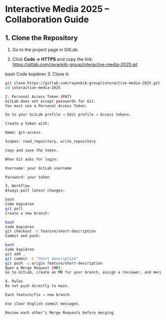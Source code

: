 # Interactive Media 2025 – Collaboration Guide

## 1. Clone the Repository
1. Go to the project page in GitLab.  

2. Click **Code → HTTPS** and copy the link:  
https://gitlab.com/rayankib-group/interactive-media-2025.git

bash
Code kopiëren
3. Clone it:
```bash
git clone https://gitlab.com/rayankib-group/interactive-media-2025.git
cd interactive-media-2025

2. Personal Access Token (PAT)
GitLab does not accept passwords for Git.
You must use a Personal Access Token:

Go to your GitLab profile → Edit profile → Access tokens.

Create a token with:

Name: git-access

Scopes: read_repository, write_repository

Copy and save the token.

When Git asks for login:

Username: your GitLab username

Password: your token

3. Workflow
Always pull latest changes:

bash
Code kopiëren
git pull
Create a new branch:

bash
Code kopiëren
git checkout -b feature/short-description
Commit and push:

bash
Code kopiëren
git add .
git commit -m "Short description"
git push -u origin feature/short-description
Open a Merge Request (MR):
Go to GitLab, create an MR for your branch, assign a reviewer, and merge into main.

4. Rules
Do not push directly to main.

Each feature/fix → new branch.

Use clear English commit messages.

Review each other’s Merge Requests before merging